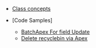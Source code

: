 - [Class concepts](concept/classconcept.md)


- [Code Samples]
  - [BatchApex For field Update](codesamples/BatchJobUpdatefield.md)
  - [Delete recyclebin via Apex](codesamples/EmptyRcdRcycleBin.md)
